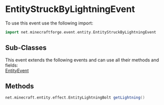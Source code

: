 # EntityStruckByLightningEvent

To use this event use the following import:
```groovy
import net.minecraftforge.event.entity.EntityStruckByLightningEvent
```

## Sub-Classes
This event extends the following events and can use all their methods and fields: <br>
[EntityEvent](entity_event.md)

## Methods
```groovy
net.minecraft.entity.effect.EntityLightningBolt getLightning()
```

